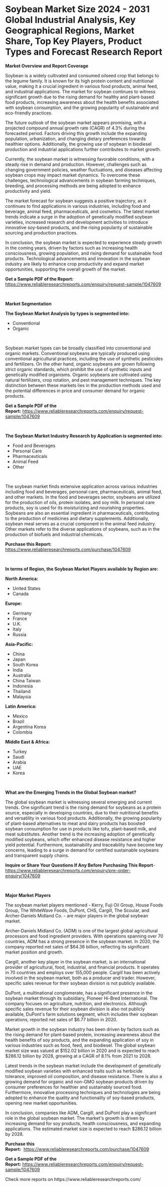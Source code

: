 <p><h1>Soybean Market Size 2024 - 2031 Global Industrial Analysis, Key Geographical Regions, Market Share, Top Key Players, Product Types and Forecast Research Report</h1></p><p><strong>Market Overview and Report Coverage</strong></p>
<p><p>Soybean is a widely cultivated and consumed oilseed crop that belongs to the legume family. It is known for its high protein content and nutritional value, making it a crucial ingredient in various food products, animal feed, and industrial applications. The market for soybean continues to witness significant growth due to the rising demand for healthy and plant-based food products, increasing awareness about the health benefits associated with soybean consumption, and the growing popularity of sustainable and eco-friendly practices.</p><p>The future outlook of the soybean market appears promising, with a projected compound annual growth rate (CAGR) of 4.3% during the forecasted period. Factors driving this growth include the expanding population, urbanization, and changing dietary preferences towards healthier options. Additionally, the growing use of soybean in biodiesel production and industrial applications further contributes to market growth.</p><p>Currently, the soybean market is witnessing favorable conditions, with a steady rise in demand and production. However, challenges such as changing government policies, weather fluctuations, and diseases affecting soybean crops may impact market dynamics. To overcome these challenges, technological advancements in soybean farming techniques, breeding, and processing methods are being adopted to enhance productivity and yield.</p><p>The market forecast for soybean suggests a positive trajectory, as it continues to find applications in various industries, including food and beverage, animal feed, pharmaceuticals, and cosmetics. The latest market trends indicate a surge in the adoption of genetically modified soybean varieties, increased research and development activities to introduce innovative soy-based products, and the rising popularity of sustainable sourcing and production practices.</p><p>In conclusion, the soybean market is expected to experience steady growth in the coming years, driven by factors such as increasing health consciousness, growing population, and rising demand for sustainable food products. Technological advancements and innovation in the soybean industry are likely to enhance crop productivity and expand market opportunities, supporting the overall growth of the market.</p></p>
<p><strong>Get a Sample PDF of the Report:</strong> <a href="https://www.reliableresearchreports.com/enquiry/request-sample/1047609">https://www.reliableresearchreports.com/enquiry/request-sample/1047609</a></p>
<p>&nbsp;</p>
<p><strong>Market Segmentation</strong></p>
<p><strong>The Soybean Market Analysis by types is segmented into:</strong></p>
<p><ul><li>Conventional</li><li>Organic</li></ul></p>
<p>&nbsp;</p>
<p><p>Soybean market types can be broadly classified into conventional and organic markets. Conventional soybeans are typically produced using conventional agricultural practices, including the use of synthetic pesticides and fertilizers. On the other hand, organic soybeans are grown following strict organic standards, which prohibit the use of synthetic inputs and genetically modified organisms. Organic soybeans are cultivated using natural fertilizers, crop rotation, and pest management techniques. The key distinction between these markets lies in the production methods used and the potential differences in price and consumer demand for organic products.</p></p>
<p><strong>Get a Sample PDF of the Report:</strong>&nbsp;<a href="https://www.reliableresearchreports.com/enquiry/request-sample/1047609">https://www.reliableresearchreports.com/enquiry/request-sample/1047609</a></p>
<p>&nbsp;</p>
<p><strong>The Soybean Market Industry Research by Application is segmented into:</strong></p>
<p><ul><li>Food and Beverages</li><li>Personal Care</li><li>Pharmaceuticals</li><li>Animal Feed</li><li>Other</li></ul></p>
<p>&nbsp;</p>
<p><p>The soybean market finds extensive application across various industries including food and beverages, personal care, pharmaceuticals, animal feed, and other markets. In the food and beverages sector, soybeans are utilized for the production of oils, protein isolates, and soy milk. In personal care products, soy is used for its moisturizing and nourishing properties. Soybeans are also an essential ingredient in pharmaceuticals, contributing to the production of medicines and dietary supplements. Additionally, soybean meal serves as a crucial component in the animal feed industry. Other markets refer to the diverse applications of soybeans, such as in the production of biofuels and industrial chemicals.</p></p>
<p><strong>Purchase this Report:</strong>&nbsp; <a href="https://www.reliableresearchreports.com/purchase/1047609">https://www.reliableresearchreports.com/purchase/1047609</a></p>
<p>&nbsp;</p>
<p><strong>In terms of Region, the Soybean Market Players available by Region are:</strong></p>
<p>
    <p> <strong> North America: </strong>
        <ul>
            <li>United States</li>
            <li>Canada</li>
        </ul>
        </p> 
    <p> <strong> Europe: </strong>
        <ul>
            <li>Germany</li>
            <li>France</li>
            <li>U.K.</li>
            <li>Italy</li>
            <li>Russia</li>
        </ul>
        </p> 
    <p> <strong> Asia-Pacific: </strong>
        <ul>
            <li>China</li>
            <li>Japan</li>
            <li>South Korea</li>
            <li>India</li>
            <li>Australia</li>
            <li>China Taiwan</li>
            <li>Indonesia</li>
            <li>Thailand</li>
            <li>Malaysia</li>
        </ul>
        </p> 
    <p> <strong> Latin America: </strong>
        <ul>
            <li>Mexico</li>
            <li>Brazil</li>
            <li>Argentina Korea</li>
            <li>Colombia</li>
        </ul>
        </p> 
    <p> <strong> Middle East & Africa: </strong>
        <ul>
            <li>Turkey</li>
            <li>Saudi</li>
            <li>Arabia</li>
            <li>UAE</li>
            <li>Korea</li>
        </ul>
    </p>
    </p>
<p>&nbsp;</p>
<p><strong>What are the Emerging Trends in the Global Soybean market?</strong></p>
<p><p>The global soybean market is witnessing several emerging and current trends. One significant trend is the rising demand for soybeans as a protein source, especially in developing countries, due to their nutritional benefits and versatility in various food products. Additionally, the growing popularity of plant-based alternatives to meat and dairy products has boosted soybean consumption for use in products like tofu, plant-based milk, and meat substitutes. Another trend is the increasing adoption of genetically modified soybeans, which offer enhanced disease resistance and higher yield potential. Furthermore, sustainability and traceability have become key concerns, leading to a surge in demand for certified sustainable soybeans and transparent supply chains.</p></p>
<p><strong>Inquire or Share Your Questions If Any Before Purchasing This Report</strong>- <a href="https://www.reliableresearchreports.com/enquiry/pre-order-enquiry/1047609">https://www.reliableresearchreports.com/enquiry/pre-order-enquiry/1047609</a></p>
<p>&nbsp;</p>
<p><strong>Major Market Players</strong></p>
<p><p>The soybean market players mentioned - Kerry, Fuji Oil Group, House Foods Group, The WhiteWave Foods, DuPont, CHS, Cargill, The Scoular, and Archer-Daniels Midland Co. - are major players in the global soybean market. </p><p>Archer-Daniels Midland Co. (ADM) is one of the largest global agricultural processors and food ingredient providers. With operations spanning over 70 countries, ADM has a strong presence in the soybean market. In 2020, the company reported net sales of $64.36 billion, reflecting its significant market position and growth.</p><p>Cargill, another key player in the soybean market, is an international provider of agricultural, food, industrial, and financial products. It operates in 70 countries and employs over 155,000 people. Cargill has been actively involved in the soybean market, both as a producer and trader. However, specific sales revenue for their soybean division is not publicly available.</p><p>DuPont, a multinational conglomerate, has a significant presence in the soybean market through its subsidiary, Pioneer Hi-Bred International. The company focuses on agriculture, nutrition, and electronics. Although specific sales revenue for their soybean division is also not publicly available, DuPont's farm solutions segment, which includes their soybean operations, reported net sales of $6.77 billion in 2020.</p><p>Market growth in the soybean industry has been driven by factors such as the rising demand for plant-based protein, increasing awareness about the health benefits of soy products, and the expanding application of soy in various industries such as food, feed, and biodiesel. The global soybean market size was valued at $152.02 billion in 2020 and is expected to reach $286.12 billion by 2028, growing at a CAGR of 8.1% from 2021 to 2028.</p><p>Latest trends in the soybean market include the development of genetically modified soybean varieties with enhanced traits such as herbicide tolerance, improved oil composition, and disease resistance. There is also a growing demand for organic and non-GMO soybean products driven by consumer preferences for healthier and sustainably sourced food. Furthermore, innovative processing techniques and technologies are being adopted to enhance the quality and functionality of soy-based products, opening new market opportunities.</p><p>In conclusion, companies like ADM, Cargill, and DuPont play a significant role in the global soybean market. The market's growth is driven by increasing demand for soy products, health consciousness, and expanding applications. The estimated market size is expected to reach $286.12 billion by 2028.</p></p>
<p><strong>Purchase this Report:</strong>&nbsp;&nbsp;<a href="https://www.reliableresearchreports.com/purchase/1047609">https://www.reliableresearchreports.com/purchase/1047609</a></p>
<p></p>
<p><strong>Get a Sample PDF of the Report:</strong>&nbsp;<a href="https://www.reliableresearchreports.com/enquiry/request-sample/1047609">https://www.reliableresearchreports.com/enquiry/request-sample/1047609</a></p>
<p>Check more reports on https://www.reliableresearchreports.com/</p>